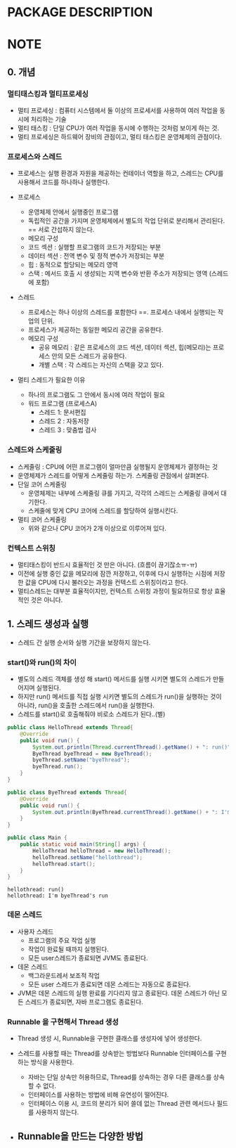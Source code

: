 # PACKAGE DESCRIPTION

# NOTE
## 0. 개념

### 멀티태스킹과 멀티프로세싱

- 멀티 프로세싱 : 컴퓨터 시스템에서 둘 이상의 프로세서를 사용하여 여러 작업을 동시에 처리하는 기술
- 멀티 태스킹 : 단일 CPU가 여러 작업을 동시에 수행하는 것처럼 보이게 하는 것.
- 멀티 프로세싱은 하드웨어 장비의 관점이고, 멀티 태스킹은 운영체제의 관점이다.

### 프로세스와 스레드

- 프로세스는 실행 환경과 자원을 제공하는 컨테이너 역할을 하고, 스레드는 CPU를 사용해서 코드를 하나하나 실행한다.

- 프로세스
    - 운영체제 안에서 실행중인 프로그램
    - 독립적인 공간을 가지며 운영체제에서 별도의 작업 단위로 분리해서 관리된다. == 서로 간섭하지 않는다.
    -  메모리 구성
    - 코드 섹션 : 실행할 프로그램의 코드가 저장되는 부분
    - 데이터 섹션 : 전역 변수 및 정적 변수가 저장되는 부분
    - 힙 : 동적으로 할당되는 메모리 영역
    - 스택 : 메서드 호출 시 생성되는 지역 변수와 반환 주소가 저장되는 영역 (스레드에 포함)
- 스레드
    - 프로세스는 하나 이상의 스레드를 포함한다 ==. 프로세스 내에서 실행되는 작업의 단위.
    - 프로세스가 제공하는 동일한 메모리 공간을 공유한다.
    - 메모리 구성
        - 공유 메모리 : 같은 프로세스의 코드 섹션, 데이터 섹션, 힙(메모리)는 프로세스 안의 모든 스레드가 공유한다.
        - 개별 스택 : 각 스레드는 자신의 스택을 갖고 있다.
- 멀티 스레드가 필요한 이유
    - 하나의 프로그램도 그 안에서 동시에 여러 작업이 필요
    - 워드 프로그램 (프로세스A)
        - 스레드 1: 문서편집
        - 스레드 2 : 자동저장
        - 스레드 3 : 맞춤법 검사

### 스레드와 스케줄링
- 스케줄링 : CPU에 어떤 프로그램이 얼마만큼 실행될지 운영체제가 결정하는 것
- 운영체제가 스레드를 어떻게 스케줄링 하는가. 스케줄링 관점에서 살펴본다.
- 단일 코어 스케줄링
    - 운영체제는 내부에 스케줄링 큐를 가지고, 각각의 스레드는 스케줄링 큐에서 대기한다.
    - 스케줄에 맞게 CPU 코어에 스레드를 할당하여 실행시킨다.
- 멀티 코어 스케줄링
    - 위와 같으나 CPU 코어가 2개 이상으로 이루어져 있다.

### 컨텍스트 스위칭
- 멀티태스킹이 반드시 효율적인 것 만은 아니다. (흐름이 끊기잖소ㅠ-ㅠ)
- 이전에 실행 중인 값을 메모리에 잠깐 저장하고, 이후에 다시 실행하는 시점에 저장한 값을 CPU에 다시 불러오는 과정을 컨텍스트 스위칭이라고 한다.
- 멀티스레드는 대부분 효율적이지만, 컨텍스트 스위칭 과정이 필요하므로 항상 효율적인 것은 아니다.


## 1. 스레드 생성과 실행
- 스레드 간 실행 순서와 실행 기간을 보장하지 않는다.
### start()와 run()의 차이
- 별도의 스레드 객체를 생성 해 start() 메서드를 실행 시키면 별도의 스레드가 만들어지며 실행된다.
- 하지만 run() 메서드를 직접 실행 시키면 별도의 스레드가 run()을 실행하는 것이 아니라, run()을 호출한 스레드에서 run()을 실행한다.
- 스레드를 start()로 호출해줘야 비로소 스레드가 된다..(별)
```java
public class HelloThread extends Thread{
    @Override
    public void run() {
        System.out.println(Thread.currentThread().getName() + ": run()");
        ByeThread byeThread = new ByeThread();
        byeThread.setName("byeThread");
        byeThread.run();
    }
}

public class ByeThread extends Thread{
    @Override
    public void run() {
        System.out.println(ByeThread.currentThread().getName() + ": I'm byeThread's run");
    }
}

public class Main {
    public static void main(String[] args) {
        HelloThread helloThread = new HelloThread();
        helloThread.setName("hellothread");
        helloThread.start();
    }
}
```
```
hellothread: run()
hellothread: I'm byeThread's run
```

### 데몬 스레드
- 사용자 스레드
    - 프로그램의 주요 작업 실행
    - 작업이 완료될 때까지 실행된다.
    - 모든 user스레드가 종료되면 JVM도 종료된다.
- 데몬 스레드
    - 백그라운드레서 보조적 작업
    - 모든 user 스레드가 종료되면 데몬 스레드는 자동으로 종료된다.
- JVM은 데몬 스레드의 실행 완료를 기다리지 않고 종료된다. 데몬 스레드가 아닌 모든 스레드가 종료되면, 자바 프로그램도 종료된다.

### Runnable 을 구현해서 Thread 생성
- Thread 생성 시, Runnable을 구현한 클래스를 생성자에 넣어 생성한다.
- 스레드를 사용할 때는 Thread를 상속받는 방법보다 Runnable 인터페이스를 구현하는 방식을 사용한다.
    - 자바는 단일 상속만 허용하므로, Thread를 상속하는 경우 다른 클래스를 상속할 수 없다.
    - 인터페이스를 사용하는 방법에 비해 유연성이 떨어진다.
    - 인터페이스 이용 시, 코드의 분리가 되어 쓸데 없는 Thread 관련 메서드나 필드를 사용하지 않는다.

- Runnable을 만드는 다양한 방법
  - 
